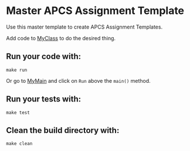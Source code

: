 # Master APCS Assignment Template

Use this master template to create APCS Assignment Templates.

Add code to [MyClass](src/main/java/MyClass.java) to do the desired thing.

## Run your code with:
```shell script
make run
```
Or go to [MyMain](src/main/java/MyMain.java) and click on `Run` above the `main()` method.

## Run your tests with:
```shell script
make test
```

## Clean the build directory with:
```shell script
make clean
```
